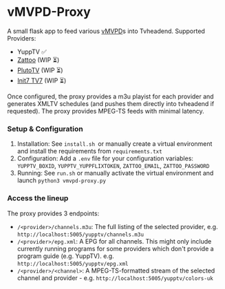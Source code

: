 vMVPD-Proxy
========

A small flask app to feed various [vMVPD](https://www.thewrap.com/vmvpd-svod-avod-tvod-streaming-market-explained/)s into Tvheadend. Supported Providers:

- YuppTV ✅
- [Zattoo](https://zattoo.com/) (WIP ⏳)
- [PlutoTV](https://pluto.tv/) (WIP ⏳)
- [Init7 TV7](https://www.init7.net/en/tv/) (WIP ⏳)

Once configured, the proxy provides a m3u playist for each provider and generates XMLTV schedules (and pushes them directly into tvheadend if requested). The proxy provides MPEG-TS feeds with minimal latency.

### Setup & Configuration

1. Installation: See ```install.sh ```or manually create a virtual environment and install the requirements from ```requirements.txt```
2. Configuration: Add a ```.env``` file for your configuration variables:  ```YUPPTV_BOXID```, ```YUPPTV_YUPPFLIXTOKEN```, ```ZATTOO_EMAIL```, ```ZATTOO_PASSWORD``` 
4. Running: See ```run.sh``` or manually activate the virtual environment and launch ```python3 vmvpd-proxy.py```



### Access the lineup
The proxy provides 3 endpoints:

- ```/<provider>/channels.m3u```: The full listing of the selected provider, e.g. ```http://localhost:5005/yupptv/channels.m3u```
- ```/<provider>/epg.xml```: A EPG for all channels. This might only include currently running programs for some providers which don't provide a program guide (e.g. YuppTV). e.g. ```http://localhost:5005/yupptv/epg.xml```
- ```/<provider>/<channel>```: A MPEG-TS-formatted stream of the selected channel and provider - e.g. ```http://localhost:5005/yupptv/colors-uk```
